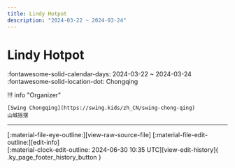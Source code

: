 ```yaml
---
title: Lindy Hotpot
description: "2024-03-22 ~ 2024-03-24"
---
```


# Lindy Hotpot 

:fontawesome-solid-calendar-days: 2024-03-22 ~ 2024-03-24  
:fontawesome-solid-location-dot: Chongqing  

!!! info "Organizer"

    [Swing Chongqing](https://swing.kids/zh_CN/swing-chong-qing)  
    山城摇摆  

---

<div class="ky_page_footer" markdown>
<div class="ky_page_footer_trailing" markdown="span">
[:material-file-eye-outline:][view-raw-source-file]
[:material-file-edit-outline:][edit-info]
</div>
<div class="ky_page_footer_leading" markdown="span">
[:material-clock-edit-outline: 2024-06-30 10:35 UTC][view-edit-history]{ .ky_page_footer_history_button }
</div>
</div>

[view-raw-source-file]: https://github.com/swingdance/events/blob/main/2024/zh_CN/lindy-hotpot-2024.json "View Raw Source File"
[edit-info]: https://github.com/swingdance/events/issues/new?assignees=&labels=update+event&projects=&template=03-update_entity.yml&title=%5B2024%2Fzh_CN%5D%20Update%20Event%3A%20Lindy%20Hotpot&region=zh_CN&year=2024&id=lindy-hotpot-2024&name=Lindy%20Hotpot&org_id=swing-chong-qing "Edit Info"

[view-edit-history]: https://github.com/swingdance/events/commits/main/2024/zh_CN/lindy-hotpot-2024.json "View Edit History"
